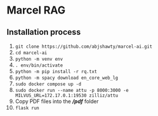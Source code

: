 # Marcel RAG

## Installation process
1. `git clone https://github.com/abjshawty/marcel-ai.git`
2. `cd marcel-ai`
3. `python -m venv env`
4. `. env/bin/activate`
5. `python -m pip install -r rq.txt`
6. `python -m spacy download en_core_web_lg`
7. `sudo docker compose up -d`
8. `sudo docker run --name attu -p 8000:3000 -e MILVUS_URL=172.17.0.1:19530 zilliz/attu`
9. Copy PDF files into the _**/pdf**_ folder
10. `flask run`
